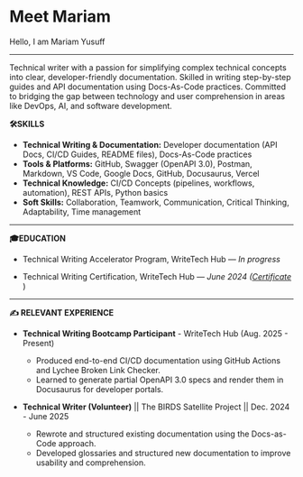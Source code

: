 
# Meet Mariam
Hello, I am Mariam Yusuff

---
Technical writer with a passion for simplifying complex technical concepts into clear, developer-friendly documentation. Skilled in writing step-by-step guides and API documentation using Docs-As-Code practices. Committed to bridging the gap between technology and user comprehension in areas like DevOps, AI, and software development.


**🛠️SKILLS**
- **Technical Writing & Documentation:** Developer documentation (API Docs, CI/CD Guides, README files), Docs-As-Code practices
- **Tools & Platforms:** GitHub, Swagger (OpenAPI 3.0), Postman, Markdown, VS Code, Google Docs, GitHub, Docusaurus, Vercel
- **Technical Knowledge:** CI/CD Concepts (pipelines, workflows, automation), REST APIs, Python basics
- **Soft Skills:** Collaboration, Teamwork, Communication, Critical Thinking, Adaptability, Time management

---

**🎓EDUCATION**
- Technical Writing Accelerator Program, WriteTech Hub — *In progress*

- Technical Writing Certification, WriteTech Hub — *June 2024 ([Certificate](https://drive.google.com/file/d/1myzsZPpX95Wua4Jnb05hMc3g90GBmqeH/view?usp=sharing)*
)

---

**✍️ RELEVANT EXPERIENCE**
- **Technical Writing Bootcamp Participant** - WriteTech Hub (Aug. 2025 - Present)
    - Produced end-to-end CI/CD documentation using GitHub Actions and Lychee Broken Link Checker.
    - Learned to generate partial OpenAPI 3.0 specs and render them in Docusaurus for developer portals.

- **Technical Writer (Volunteer)** || The BIRDS Satellite Project || Dec. 2024 - June 2025
    - Rewrote and structured existing documentation using the Docs-as-Code approach.
    - Developed glossaries and structured new documentation to improve usability and comprehension.
